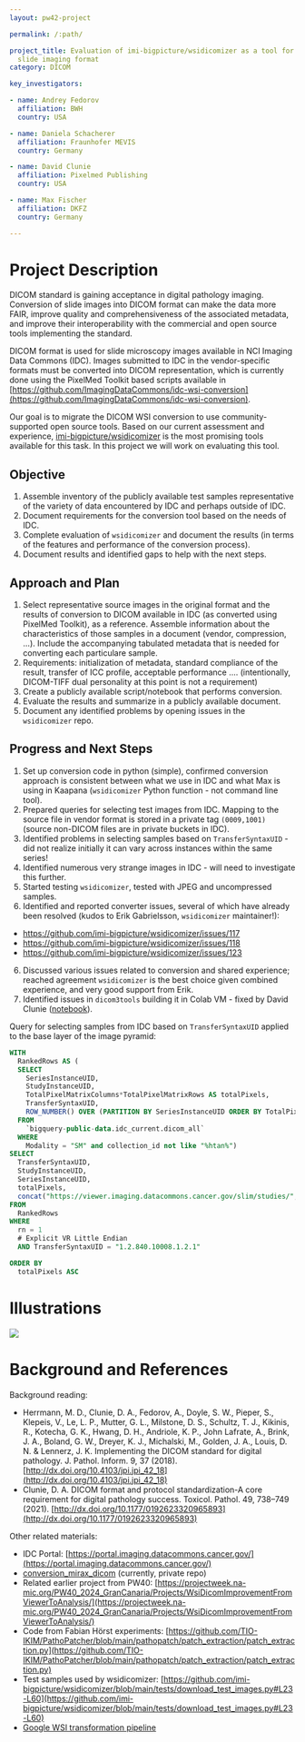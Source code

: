 ```yaml
---
layout: pw42-project

permalink: /:path/

project_title: Evaluation of imi-bigpicture/wsidicomizer as a tool for conversion into DICOM whole
  slide imaging format
category: DICOM

key_investigators:

- name: Andrey Fedorov
  affiliation: BWH
  country: USA

- name: Daniela Schacherer
  affiliation: Fraunhofer MEVIS
  country: Germany

- name: David Clunie
  affiliation: Pixelmed Publishing
  country: USA

- name: Max Fischer
  affiliation: DKFZ
  country: Germany

---
```


# Project Description

<!-- Add a short paragraph describing the project. -->


DICOM standard is gaining acceptance in digital pathology imaging. Conversion of slide images into DICOM format can make the data more FAIR, improve quality and comprehensiveness of the associated metadata, and improve their interoperability with the commercial and open source tools implementing the standard. 

DICOM format is used for slide microscopy images available in NCI Imaging Data Commons (IDC). Images submitted to IDC in the vendor-specific formats must be converted into DICOM representation, which is currently done using the PixelMed Toolkit based scripts available in [https://github.com/ImagingDataCommons/idc-wsi-conversion](https://github.com/ImagingDataCommons/idc-wsi-conversion).

Our goal is to migrate the DICOM WSI conversion to use community-supported open source tools. Based on our current assessment and experience, [imi-bigpicture/wsidicomizer](https://github.com/imi-bigpicture/wsidicomizer/) is the most promising tools available for this task. In this project we will work on evaluating this tool.



## Objective

<!-- Describe here WHAT you would like to achieve (what you will have as end result). -->


1. Assemble inventory of the publicly available test samples representative of the variety of data encountered by IDC and perhaps outside of IDC.
2. Document requirements for the conversion tool based on the needs of IDC.
3. Complete evaluation of `wsidicomizer` and document the results (in terms of the features and performance of the conversion process).
4. Document results and identified gaps to help with the next steps.




## Approach and Plan

<!-- Describe here HOW you would like to achieve the objectives stated above. -->


1. Select representative source images in the original format and the results of conversion to DICOM available in IDC (as converted using PixelMed Toolkit), as a reference. Assemble information about the characteristics of those samples in a document (vendor, compression, ...). Include the accompanying tabulated metadata that is needed for converting each particulare sample.
2. Requirements: initialization of metadata, standard compliance of the result, transfer of ICC profile, acceptable performance .... (intentionally, DICOM-TIFF dual personality at this point is not a requirement)
3. Create a publicly available script/notebook that performs conversion.
4. Evaluate the results and summarize in a publicly available document.
5. Document any identified problems by opening issues in the `wsidicomizer` repo.




## Progress and Next Steps

1. Set up conversion code in python (simple), confirmed conversion approach is consistent between what we use in IDC and what Max is using in Kaapana (`wsidicomizer` Python function - not command line tool).
2. Prepared queries for selecting test images from IDC. Mapping to the source file in vendor format is stored in a private tag `(0009,1001)` (source non-DICOM files are in private buckets in IDC).
3. Identified problems in selecting samples based on `TransferSyntaxUID` - did not realize initially it can vary across instances within the same series!
4. Identified numerous very strange images in IDC - will need to investigate this further.
5. Started testing `wsidicomizer`, tested with JPEG and uncompressed samples.
6. Identified and reported converter issues, several of which have already been resolved (kudos to Erik Gabrielsson, `wsidicomizer` maintainer!):
  * https://github.com/imi-bigpicture/wsidicomizer/issues/117
  * https://github.com/imi-bigpicture/wsidicomizer/issues/118
  * https://github.com/imi-bigpicture/wsidicomizer/issues/123
6. Discussed various issues related to conversion and shared experience; reached agreement `wsidicomizer` is the best choice given combined experience, and very good support from Erik.
7. Identified issues in `dicom3tools` building it in Colab VM - fixed by David Clunie ([notebook](https://colab.research.google.com/drive/17Ce67NY3dhoIPKLBdgouSIESwgoRG0P_?usp=sharing)).

Query for selecting samples from IDC based on `TransferSyntaxUID` applied to the base layer of the image pyramid:

```sql
WITH
  RankedRows AS (
  SELECT
    SeriesInstanceUID,
    StudyInstanceUID,
    TotalPixelMatrixColumns*TotalPixelMatrixRows AS totalPixels,
    TransferSyntaxUID,
    ROW_NUMBER() OVER (PARTITION BY SeriesInstanceUID ORDER BY TotalPixelMatrixColumns*TotalPixelMatrixRows DESC) AS rn
  FROM
    `bigquery-public-data.idc_current.dicom_all`
  WHERE
    Modality = "SM" and collection_id not like "%htan%")
SELECT
  TransferSyntaxUID,
  StudyInstanceUID,
  SeriesInstanceUID,
  totalPixels,
  concat("https://viewer.imaging.datacommons.cancer.gov/slim/studies/",StudyInstanceUID,"/series/",SeriesInstanceUID)
FROM
  RankedRows
WHERE
  rn = 1
  # Explicit VR Little Endian
  AND TransferSyntaxUID = "1.2.840.10008.1.2.1"

ORDER BY
  totalPixels ASC
```


# Illustrations

<!-- Add pictures and links to videos that demonstrate what has been accomplished. -->
![](overview_label.png)


# Background and References

<!-- If you developed any software, include link to the source code repository.
     If possible, also add links to sample data, and to any relevant publications. -->


Background reading:
* Herrmann, M. D., Clunie, D. A., Fedorov, A., Doyle, S. W., Pieper, S., Klepeis, V., Le, L. P., Mutter, G. L., Milstone, D. S., Schultz, T. J., Kikinis, R., Kotecha, G. K., Hwang, D. H., Andriole, K. P., John Lafrate, A., Brink, J. A., Boland, G. W., Dreyer, K. J., Michalski, M., Golden, J. A., Louis, D. N. & Lennerz, J. K. Implementing the DICOM standard for digital pathology. J. Pathol. Inform. 9, 37 (2018). [http://dx.doi.org/10.4103/jpi.jpi_42_18](http://dx.doi.org/10.4103/jpi.jpi_42_18)
* Clunie, D. A. DICOM format and protocol standardization-A core requirement for digital pathology success. Toxicol. Pathol. 49, 738–749 (2021). [http://dx.doi.org/10.1177/0192623320965893](http://dx.doi.org/10.1177/0192623320965893)
  
Other related materials:
* IDC Portal: [https://portal.imaging.datacommons.cancer.gov/](https://portal.imaging.datacommons.cancer.gov/)
* [conversion_mirax_dicom](https://github.com/ImagingDataCommons/conversion_mirax_dicom/blob/main/add_metadata.py) (currently, private repo)
* Related earlier project from PW40: [https://projectweek.na-mic.org/PW40_2024_GranCanaria/Projects/WsiDicomImprovementFromViewerToAnalysis/](https://projectweek.na-mic.org/PW40_2024_GranCanaria/Projects/WsiDicomImprovementFromViewerToAnalysis/)
* Code from Fabian Hörst experiments: [https://github.com/TIO-IKIM/PathoPatcher/blob/main/pathopatch/patch_extraction/patch_extraction.py](https://github.com/TIO-IKIM/PathoPatcher/blob/main/pathopatch/patch_extraction/patch_extraction.py)
* Test samples used by wsidicomizer: [https://github.com/imi-bigpicture/wsidicomizer/blob/main/tests/download_test_images.py#L23-L60](https://github.com/imi-bigpicture/wsidicomizer/blob/main/tests/download_test_images.py#L23-L60)
* [Google WSI transformation pipeline](https://github.com/GoogleCloudPlatform/medical-imaging/blob/main/pathology/transformation_pipeline/docs/digital_pathology_transformation_pipeline_to_dicom_spec.md)

